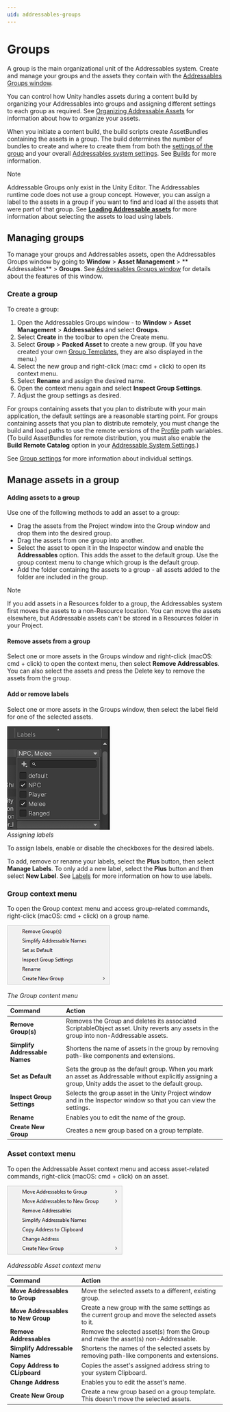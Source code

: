 ```yaml
---
uid: addressables-groups
---
```


# Groups

A group is the main organizational unit of the Addressables system. Create and manage your groups and the assets they contain with the [Addressables Groups window].

You can control how Unity handles assets during a content build by organizing your Addressables into groups and assigning different settings to each group as required. See [Organizing Addressable Assets] for information about how to organize your assets.

When you initiate a content build, the build scripts create AssetBundles containing the assets in a group. The build determines the number of bundles to create and where to create them from both the [settings of the group] and your overall [Addressables system settings]. See [Builds] for more information.

> [!NOTE]
> Addressable Groups only exist in the Unity Editor. The Addressables runtime code does not use a group concept. However, you can assign a label to the assets in a group if you want to find and load all the assets that were part of that group. See __[Loading Addressable assets]__ for more information about selecting the assets to load using labels. 

## Managing groups

To manage your groups and Addressables assets, open the Addressables Groups window by going to **Window** &gt; **Asset Management** &gt; ** Addressables** &gt; **Groups**. See [Addressables Groups window] for details about the  features of this window.

### Create a group

To create a group:

1. Open the Addressables Groups window - to **Window** &gt; **Asset Management** &gt; **Addressables** and select **Groups**.
2. Select **Create** in the toolbar to open the Create menu.
3. Select **Group** &gt; **Packed Asset** to create a new group. (If you have created your own [Group Templates], they are also displayed in the menu.)
4. Select the new group and right-click (mac: cmd + click) to open its context menu.
5. Select **Rename** and assign the desired name.
6. Open the context menu again and select **Inspect Group Settings**.
7. Adjust the group settings as desired.

For groups containing assets that you plan to distribute with your main application, the default settings are a reasonable starting point. For groups containing assets that you plan to distribute remotely, you must change the build and load paths to use the remote versions of the [Profile] path variables. (To build AssetBundles for remote distribution, you must also enable the __Build Remote Catalog__ option in your [Addressable System Settings].)

See [Group settings] for more information about individual settings.

## Manage assets in a group

#### Adding assets to a group

Use one of the following methods to add an asset to a group:

* Drag the assets from the Project window into the Group window and drop them into the desired group.
* Drag the assets from one group into another.
* Select the asset to open it in the Inspector window and enable the **Addressables** option. This adds the asset to the default group. Use the group context menu to change which group is the default group.
* Add the folder containing the assets to a group - all assets added to the folder are included in the group.

> [!NOTE]
> If you add assets in a Resources folder to a group, the Addressables system first moves the assets to a non-Resource location. You can move the assets elsewhere, but Addressable assets can't be stored in a Resources folder in your Project.

#### Remove assets from a group

Select one or more assets in the Groups window and right-click (macOS: cmd + click) to open the context menu, then select **Remove Addressables**. You can also select the assets and press the Delete key to remove the assets from the group.

#### Add or remove labels

Select one or more assets in the Groups window, then select the label field for one of the selected assets.

![](../../images/addr_groups_1.png)<br/>*Assigning labels*

To assign labels, enable or disable the checkboxes for the desired labels.

To add, remove or rename your labels, select the __Plus__ button, then select __Manage Labels__. To only add a new label, select the __Plus__ button and then select __New Label__. See [Labels] for more information on how to use labels.


### Group context menu

To open the Group context menu and access group-related commands, right-click (macOS: cmd + click) on a group name.

![](../../images/addr_groups_6.png)

*The Group content menu*

| Command| Action |
|:---|:---| 
| __Remove Group(s)__| Removes the Group and deletes its associated ScriptableObject asset. Unity reverts any assets in the group into non-Addressable assets.  |
| __Simplify Addressable Names__| Shortens the name of assets in the group by removing path-like components and extensions. |
| __Set as Default__| Sets the group as the default group. When you mark an asset as Addressable without explicitly assigning a group, Unity adds the asset to the default group. |
| __Inspect Group Settings__| Selects the group asset in the Unity Project window and in the Inspector window so that you can view the settings. |
| __Rename__| Enables you to edit the name of the group. |
| __Create New Group__| Creates a new group based on a group template. |

### Asset context menu

To open the Addressable Asset context menu and access asset-related commands, right-click (macOS: cmd + click) on an asset.

![](../../images/addr_groups_7.png)

*Addressable Asset context menu*

| Command| Action |
|:---|:---| 
| __Move Addressables to Group__| Move the selected assets to a different, existing group. |
| __Move Addressables to New Group__| Create a new group with the same settings as the current group and move the selected assets to it. |
| __Remove Addressables__| Remove the selected asset(s) from the Group and make the asset(s) non-Addressable.  |
| __Simplify Addressable Names__| Shortens the names of the selected assets by removing path-like components and extensions. |
| __Copy Address to CLipboard__| Copies the asset's assigned address string to your system Clipboard. |
| __Change Address__| Enables you to edit the asset's name. |
| __Create New Group__| Create a new group based on a group template. This doesn't move the selected assets. |

   
[Addressable System Settings]: xref:addressables-asset-settings
[AddressableAssetGroup]: xref:UnityEditor.AddressableAssets.Settings.AddressableAssetGroup
[AddressableAssetGroupSchema]: xref:UnityEditor.AddressableAssets.Settings.AddressableAssetGroupSchema
[Addressables Groups window]: xref:addressables-groups-window
[Addressables Settings]: xref:addressables-asset-settings
[Addressables system settings]: xref:addressables-asset-settings
[Analyze]: xref:addressables-analyze-tool
[AssetBundle Compression]: xref:AssetBundles-Cache
[AssetReference]: xref:addressables-asset-references
[Build scripts]: xref:addressables-builds#build-commands
[Builds]: xref:addressables-builds
[Content update builds]: xref:addressables-content-update-builds
[Content Workflow: Update Restrictions]: xref:addressables-content-update-builds#settings
[Custom Inspector scripts]: xref:VariablesAndTheInspector
[Default Build Script]: xref:addressables-builds
[Event Viewer]: xref:addressables-event-viewer
[Group settings]: xref:addressables-group-schemas
[Group Templates]: xref:group-templates
[Group templates]: xref:group-templates
[Hosting]: xref:addressables-asset-hosting-services
[Labels]: xref:addressables-labels
[Loading Addressable assets]: xref:addressables-api-load-asset-async
[Organizing Addressable Assets]: xref:addressables-assets-development-cycle#organizing-addressable-assets
[Play Mode Scripts]: #play-mode-scripts
[Profile]: xref:addressables-profiles
[Profiles]: xref:addressables-profiles
[ProjectConfigData]: xref:UnityEditor.AddressableAssets.Settings.ProjectConfigData
[Schema]: xref:addressables-group-schemas#schemas
[settings of the group]: xref:addressables-group-schemas
[shared AssetBundles]: xref:addressables-build-artifacts#shared-assetbundles
[template]: xref:addressables-group-schemas#group-templates
[UnityWebRequestAssetBundle.GetAssetBundle]: xref:UnityEngine.Networking.UnityWebRequest.GetAssetBundle(System.String,System.UInt32)
[AssetBundle.LoadFromFileAsync]: xref:UnityEngine.UnityEngine.AssetBundle.LoadFromFileAsync(System.String,System.UInt32,System.UInt64)